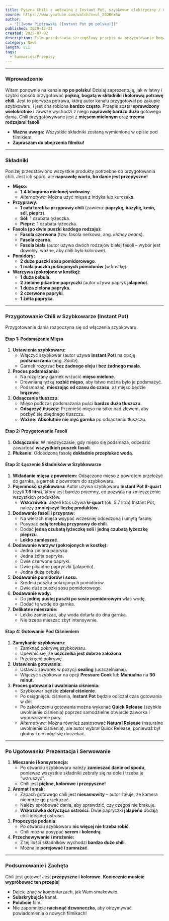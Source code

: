 ```yaml
---
title: Pyszna Chili z wołowiną z Instant Pot, szybkowar elektryczny / Chili in Instant Pot
source: https://www.youtube.com/watch?v=ul_2SDRex5w
author:
  - "[[Iwona Piotrowski (Instant Pot po polsku)]]"
published: 2020-12-31
created: 2025-07-02
description: Film przedstawia szczegółowy przepis na przygotowanie bogatej w składniki, kolorowej i pikantnej potrawy chili con carne w szybkowarze Instant Pot, z zachowaniem wszystkich etapów, od przygotowania składników po gotowanie i serwowanie.
category: News
length: 811
tags:
  - Summaries/Przepisy
---
```



---

### **Wprowadzenie**

Witam ponownie na kanale **np po polsku**! Dzisiaj zaprezentuję, jak w łatwy i szybki sposób przygotować **piękną, bogatą w składniki i kolorową potrawę chili**. Jest to pierwsza potrawa, którą autor kanału przygotował po zakupie szybkowaru, i jest ona robiona **bardzo często**. Przepis został **sprawdzony wielokrotnie** i zawsze wychodzi z niego **naprawdę bardzo dużo** gotowego dania. Chili przygotowywane jest z **mięsem mielonym** oraz **trzema rodzajami fasoli**.

*   **Ważna uwaga:** Wszystkie składniki zostaną wymienione w opisie pod filmikiem.
*   **Zapraszam do obejrzenia filmiku!**

---

### **Składniki**

Poniżej przedstawiono wszystkie produkty potrzebne do przygotowania chili. Jest ich sporo, ale **naprawdę warto, bo danie jest przepyszne!**

*   **Mięso:**
    *   **1.4 kilograma mielonej wołowiny**.
    *   *Alternatywa:* Można użyć mięsa z indyka lub kurczaka.
*   **Przyprawy:**
    *   **1 cała torebka przyprawy chili** (zawiera: **paprykę, bazylię, kmin, sól, pieprz**).
    *   **Sól:** 1 czubata łyżeczka.
    *   **Pieprz:** 1 czubata łyżeczka.
*   **Fasola (po dwie puszki każdego rodzaju):**
    *   **Fasola czerwona** (tzw. fasola nerkowa, ang. *kidney beans*).
    *   **Fasola czarna**.
    *   **Fasola biała** (autor używa dwóch rodzajów białej fasoli – wybór jest dowolny, ważne, aby chili było kolorowe).
*   **Pomidory:**
    *   **2 duże puszki sosu pomidorowego**.
    *   **1 mała puszka pokrojonych pomidorów** (w kostkę).
*   **Warzywa (pokrojone w kostkę):**
    *   **1 duża cebula**.
    *   **2 zielone pikantne papryczki** (autor używa papryk **jalapeño**).
    *   **1 duża zielona papryka**.
    *   **2 czerwone papryki**.
    *   **1 żółta papryka**.

---

### **Przygotowanie Chili w Szybkowarze (Instant Pot)**

Przygotowanie dania rozpoczyna się od włączenia szybkowaru.

#### **Etap 1: Podsmażanie Mięsa**

1.  **Ustawienia szybkowaru:**
    *   Włączyć szybkowar (autor używa **Instant Pot**) na opcję **podsmarzania** (ang. *Sauté*).
    *   Garnek rozgrzać **bez żadnego oleju i bez żadnego masła**.
2.  **Proces podsmażania:**
    *   Na rozgrzany garnek wrzucić **mięso mielone**.
    *   Drewnianą łyżką **rozbić mięso**, aby łatwo można było je podsmażyć.
    *   Podsmażać, **mieszając od czasu do czasu**, aż mięso będzie **brązowe**.
3.  **Odsączanie tłuszczu:**
    *   Mięso podczas podsmażania puści **bardzo dużo tłuszczu**.
    *   **Odsączyć tłuszcz:** Przenieść mięso na sitko nad zlewem, aby pozbyć się zbędnego tłuszczu.
    *   **Ważne:** **Absolutnie nie myć garnka** po odsączeniu tłuszczu.

#### **Etap 2: Przygotowanie Fasoli**

1.  **Odsączanie:** W międzyczasie, gdy mięso się podsmaża, odcedzić zawartość **wszystkich puszek fasoli**.
2.  **Płukanie:** Odcedzoną fasolę **dokładnie przepłukać wodą**.

#### **Etap 3: Łączenie Składników w Szybkowarze**

1.  **Wkładanie mięsa z powrotem:** Odsączone mięso z powrotem przełożyć do garnka, a garnek z powrotem do szybkowaru.
2.  **Pojemność szybkowaru:** Autor używa szybkowaru **Instant Pot 8-quart** (czyli **7.6 litra**), który jest bardzo pojemny, co pozwala na zmieszczenie wszystkich produktów.
    *   **Wskazówka:** Jeżeli ktoś używa **6-quart** (ok. 5.7 litra) Instant Pot, należy **zmniejszyć liczbę produktów**.
3.  **Dodawanie fasoli i przypraw:**
    *   Na wierzch mięsa wsypać wcześniej odcedzoną i umytą fasolę.
    *   Posypać **całą torebką przyprawy do chili**.
    *   Dodać **jedną czubatą łyżeczkę soli** i **jedną czubatą łyżeczkę pieprzu**.
    *   **Lekko zamieszać**.
4.  **Dodawanie warzyw (pokrojonych w kostkę):**
    *   Jedna zielona papryka.
    *   Jedna żółta papryka.
    *   Dwie czerwone papryki.
    *   Dwie pikantne papryczki (jalapeño).
    *   Jedna duża cebula.
5.  **Dodawanie pomidorów i sosu:**
    *   Średnia puszka pokrojonych pomidorów.
    *   Dwie duże puszki sosu pomidorowego.
6.  **Dodawanie wody:**
    *   Do **jednej pustej puszki po sosie pomidorowym** wlać wodę.
    *   Dodać tę wodę do garnka.
7.  **Delikatne mieszanie:**
    *   Lekko zamieszać, aby woda dotarła do dna garnka.
    *   Nie trzeba mieszać zbyt intensywnie.

#### **Etap 4: Gotowanie Pod Ciśnieniem**

1.  **Zamykanie szybkowaru:**
    *   Zamknąć pokrywę szybkowaru.
    *   Upewnić się, że **uszczelka jest dobrze założona**.
    *   Przekręcić pokrywę.
2.  **Ustawienia gotowania:**
    *   Ustawić zaworek w pozycji **sealing** (uszczelnianie).
    *   Włączyć szybkowar na opcji **Pressure Cook** lub **Manualna** na **30 minut**.
3.  **Proces gotowania i uwalniania ciśnienia:**
    *   Szybkowar będzie **zbierał ciśnienie**.
    *   Po osiągnięciu ciśnienia, **Instant Pot** będzie odliczał czas gotowania w dół.
    *   Po zakończeniu gotowania można wykonać **Quick Release** (szybkie uwolnienie ciśnienia) poprzez samodzielne otwarcie zaworka i wypuszczenie pary.
    *   *Alternatywa:* Można również zastosować **Natural Release** (naturalne uwolnienie ciśnienia), ale autor wybrał Quick Release, ponieważ był głodny i nie mógł się doczekać.

---

### **Po Ugotowaniu: Prezentacja i Serwowanie**

1.  **Mieszanie i konsystencja:**
    *   Po otwarciu szybkowaru należy **zamieszać danie od spodu**, ponieważ wszystkie składniki zebrały się na dole i trzeba je "wzruszyć".
    *   Chili jest **piękne, kolorowe i przepyszne!**
2.  **Aromat i smak:**
    *   Zapach gotowego chili jest **niesamowity** – autor żałuje, że kamera nie może go przekazać.
    *   Należy spróbować dania, aby sprawdzić, czy czegoś nie brakuje.
    *   **Wskazówka dotycząca ostrości:** Dwie papryczki **jalapeño** dodają chili idealnej ostrości.
3.  **Propozycje podania:**
    *   Po otwarciu szybkowaru **nic więcej nie trzeba robić**.
    *   Chili można posypać **serem** i **kolendrą**.
4.  **Przechowywanie i mrożenie:**
    *   Z tej ilości składników wychodzi **bardzo dużo chili**.
    *   Można je **porcjować i zamrażać**.

---

### **Podsumowanie i Zachęta**

Chili jest gotowe! Jest **przepyszne i kolorowe**.
**Koniecznie musicie wypróbować ten przepis!**

*   Dajcie znać w komentarzach, jak Wam smakowało.
*   **Subskrybujcie** kanał.
*   **Polubcie** film.
*   Nie zapomnijcie **nacisnąć dzwoneczka**, aby otrzymywać powiadomienia o nowych filmikach!